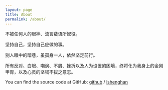```yaml
---
layout: page
title: About
permalink: /about/
---
```




  不被任何人的眼神、流言蜚语所奴役。
  
  坚持自己，坚持自己应做的事。

  别人眼中的暗巷，虽孤身一人，依然坚定前行。
  
  所有反对、白眼、嘲讽、不屑、挫折以及人为设置的困境，终将化为我身上的金刚甲胄，以及心灵的坚韧不拔之意志。

You can find the source code at GitHub:
[github][github-org] /
[lshenghan](https://github.com/lshenghan)



[github-org]: https://github.com/
